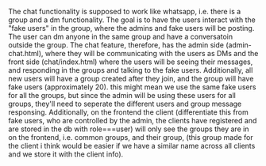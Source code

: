The chat functionality is supposed to work like whatsapp, i.e. there is a group and a dm functionality. The goal is to have the users interact with the "fake users" in the group, where the admins and fake users will be posting. The user can dm anyone in the same group and have a conversatoin outside the group. The chat feature, therefore, has the admin side (admin-chat.html), where they will be communicating with the users as DMs and the front side (chat/index.html) where the users will be seeing their messages, and responding in the groups and talking to the fake users. Additionally, all new users will have a group created after they join, and the group will have fake users (approximately 20). this might mean we use the same fake users for all the groups, but since the admin will be using these users for all groups, they'll need to seperate the different users and group message responsing. Additionally, on the frontend the client (differentiate this from fake users, who are controlled by the admin, the clients have registered and are stored in the db with role===user) will only see the groups they are in on the frontend, i.e. common groups, and their group, (this group made for the client i think would be easier if we have a similar name across all clients and we store it with the client info). 